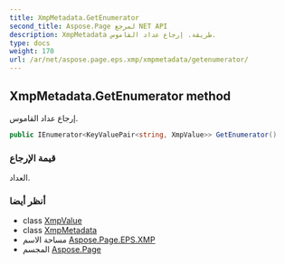 ```yaml
---
title: XmpMetadata.GetEnumerator
second_title: Aspose.Page لمرجع NET API
description: XmpMetadata طريقة. إرجاع عداد القاموس.
type: docs
weight: 170
url: /ar/net/aspose.page.eps.xmp/xmpmetadata/getenumerator/
---
```

## XmpMetadata.GetEnumerator method

إرجاع عداد القاموس.

```csharp
public IEnumerator<KeyValuePair<string, XmpValue>> GetEnumerator()
```

### قيمة الإرجاع

العداد.

### أنظر أيضا

* class [XmpValue](../../xmpvalue/)
* class [XmpMetadata](../)
* مساحة الاسم [Aspose.Page.EPS.XMP](../../xmpmetadata/)
* المجسم [Aspose.Page](../../../)


